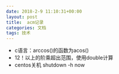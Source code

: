 ```yaml
---
date: 2018-2-9 11:10:31+00:00
layout: post
title:  acm记录 
categories: 文档
tags: 技术
---
```


* c语言：arccos()的函数为acos()
* 12！以上的阶乘超出范围，使用double计算
* centos关机 shutdown -h now